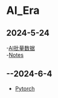 # AI_Era
## 2024-5-24    
-[AI批量数据](https://github.com/Enolaalone/AI_Ere/blob/main/2024-5-24/Lecture6/1HD.py)  
-[Notes](https://github.com/Enolaalone/AI_Ere/blob/main/2024-5-24/Pytorch.md)   

## --2024-6-4
- [Pytorch]()
